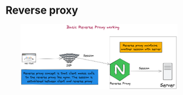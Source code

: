 # Reverse proxy

<figure><img src="../.gitbook/assets/image.png" alt=""><figcaption></figcaption></figure>
